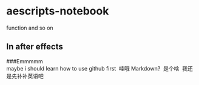 # aescripts-notebook
function and so on
## In after effects
###Emmmmm  
maybe i should learn how to use github first  哇哦  Markdown?  是个啥  我还是先补补英语吧
